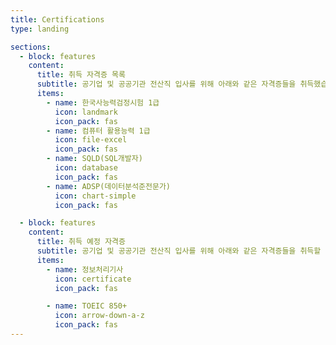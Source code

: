 ```yaml
---
title: Certifications
type: landing

sections:
  - block: features
    content:
      title: 취득 자격증 목록
      subtitle: 공기업 및 공공기관 전산직 입사를 위해 아래와 같은 자격증들을 취득했습니다.
      items:
        - name: 한국사능력검정시험 1급
          icon: landmark
          icon_pack: fas
        - name: 컴퓨터 활용능력 1급
          icon: file-excel
          icon_pack: fas
        - name: SQLD(SQL개발자)
          icon: database
          icon_pack: fas
        - name: ADSP(데이터분석준전문가)
          icon: chart-simple
          icon_pack: fas

  - block: features
    content:
      title: 취득 예정 자격증
      subtitle: 공기업 및 공공기관 전산직 입사를 위해 아래와 같은 자격증들을 취득할 예정입니다.
      items:
        - name: 정보처리기사
          icon: certificate
          icon_pack: fas

        - name: TOEIC 850+
          icon: arrow-down-a-z
          icon_pack: fas
---
```

